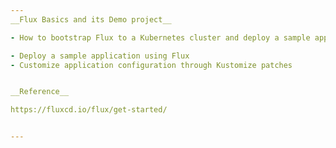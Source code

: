 ```yaml
---
__Flux Basics and its Demo project__

- How to bootstrap Flux to a Kubernetes cluster and deploy a sample application in a GitOps manner.

- Deploy a sample application using Flux
- Customize application configuration through Kustomize patches


__Reference__ 

https://fluxcd.io/flux/get-started/


---
```

